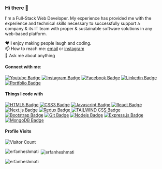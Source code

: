 ### Hi there 👋

I'm a Full-Stack Web Developer. My experience has provided me with the experience and technical skills necessary to successfully support a company & its IT team with proper & sustainable software solutions in any web-based platform.


♥️ I enjoy making people laugh and coding. <br/>
📫 How to reach me: [email](erfan.heshmati@hotmail.com) or [instagram](https://www.instagram.com/erfan.heshmati) <br/>
💬 Ask me about anything <br/>


#### Connect with me:

[![Youtube Badge](https://img.shields.io/badge/YouTube-FF0000?style=for-the-badge&logo=youtube&logoColor=white)](https://youtube.com/@erfanheshmati) [![Instagram Badge](https://img.shields.io/badge/Instagram-E4405F?style=for-the-badge&logo=instagram&logoColor=white)](https://instagram.com/erfan.heshmati) [![Facebook Badge](https://img.shields.io/badge/Facebook-1877F2?style=for-the-badge&logo=facebook&logoColor=white)](https://facebook.com/erfan.heshmati1996) [![Linkedin Badge](https://img.shields.io/badge/LinkedIn-0077B5?style=for-the-badge&logo=linkedin&logoColor=white)](https://www.linkedin.com/in/erfan-heshmati-496b09115) [![Portfolio Badge](https://img.shields.io/badge/website-000000?style=for-the-badge&logo=About.me&logoColor=white)](https://erfanweb.vercel.app)


#### Things I code with

[![HTML5 Badge](https://img.shields.io/badge/HTML5-E34F26?style=for-the-badge&logo=html5&logoColor=white)](#)  [![CSS3 Badge](https://img.shields.io/badge/CSS3-1572B6?style=for-the-badge&logo=css3&logoColor=white)](#) [![Javascript Badge](https://img.shields.io/badge/-Javascript-F0DB4F?style=for-the-badge&labelColor=black&logo=javascript&logoColor=F0DB4F)](#)  [![React Badge](https://img.shields.io/badge/-React-61DBFB?style=for-the-badge&labelColor=black&logo=react&logoColor=61DBFB)](#) [![Next.js Badge](https://img.shields.io/badge/next.js-000000?style=for-the-badge&logo=nextdotjs&logoColor=white)](#) [![Redux Badge](https://img.shields.io/badge/Redux-593D88?style=for-the-badge&logo=redux&logoColor=white)](#) [![TAILWIND CSS Badge](https://img.shields.io/badge/Tailwind_CSS-38B2AC?style=for-the-badge&logo=tailwind-css&logoColor=white)](#)  [![Bootstrap Badge](https://img.shields.io/badge/Bootstrap-563D7C?style=for-the-badge&logo=bootstrap&logoColor=white)](#)  [![Git Badge](https://img.shields.io/badge/Git-F05032?style=for-the-badge&logo=git&logoColor=white)](#) [![Nodejs Badge](https://img.shields.io/badge/-Nodejs-3C873A?style=for-the-badge&labelColor=black&logo=node.js&logoColor=3C873A)](#) [![Express.js Badge](https://img.shields.io/badge/Express.js-000000?style=for-the-badge&logo=express&logoColor=white)](#) [![MongoDB Badge](https://img.shields.io/badge/MongoDB-4EA94B?style=for-the-badge&logo=mongodb&logoColor=white)](#)


#### Profile Visits

![Visitor Count](https://profile-counter.glitch.me/erfanheshmati/count.svg)

<p><img align="left" src="https://github-readme-stats.vercel.app/api/top-langs/?username=erfanheshmati" alt="erfanheshmati" /></p>

<p>&nbsp;<img align="center" src="https://github-readme-stats.vercel.app/api?username=erfanheshmati&show_icons=true&locale=en" alt="erfanheshmati" /></p>

<p><img align="center" src="https://github-readme-streak-stats.herokuapp.com/?user=erfanheshmati&" alt="erfanheshmati" /></p>
